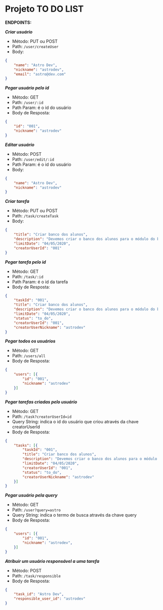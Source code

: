 # Projeto TO DO LIST

**ENDPOINTS:**

***Criar usuário***
- Método: PUT ou POST
- Path: `/user/createUser`
- Body:

```json
{
	"name": "Astro Dev",
	"nickname": "astrodev",
	"email": "astro@dev.com"
}
```

***Pegar usuário pelo id***
- Método: GET
- Path: `/user/:id`
- Path Param: é o id do usuário
- Body de Resposta:

```json
{
	"id": "001",
	"nickname": "astrodev"
}
```

***Editar usuário***

- Método: POST
- Path: `/user/edit/:id`
- Path Param: é o id do usuário
- Body:

```json
{
	"name": "Astro Dev",
	"nickname": "astrodev"
}
```


***Criar tarefa***

- Método: PUT ou POST
- Path: `/task/createTask`
- Body:

```json
{
	"title": "Criar banco dos alunos",
	"description": "Devemos criar o banco dos alunos para o módulo do backend",
	"limitDate": "04/05/2020",
	"creatorUserId": "001"
}
```

***Pegar tarefa pelo id***
- Método: GET
- Path: `/task/:id`
- Path Param: é o id da tarefa
- Body de Resposta:

```json
{
	"taskId": "001",
	"title": "Criar banco dos alunos",
	"description": "Devemos criar o banco dos alunos para o módulo do backend",
	"limitDate": "04/05/2020",
	"status": "to_do",
	"creatorUserId": "001",
	"creatorUserNickname": "astrodev"
}
```

***Pegar todos os usuários***
- Método: GET
- Path: `/users/all`
- Body de Resposta:

```json
{
	"users": [{
		"id": "001",
		"nickname": "astrodev"
	}]
}
```


***Pegar tarefas criadas pelo usuário***
- Método: GET
- Path: `/task?creatorUserId=id`
- Query String: indica o id do usuário que criou através da chave creatorUserId
- Body de Resposta:

```json
{
	"tasks": [{
		"taskId": "001",
		"title": "Criar banco dos alunos",
		"description": "Devemos criar o banco dos alunos para o módulo do backend",
		"limitDate": "04/05/2020",
		"creatorUserId": "001",
		"status": "to_do",
		"creatorUserNickname": "astrodev"
	}]
}
```

***Pegar usuário pela query***
- Método: GET
- Path: `/user?query=astro`
- Query String: indica o termo de busca através da chave query
- Body de Resposta:

```json
{
	"users": [{
		"id": "001",
		"nickname": "astrodev",
	}]
}
```


***Atribuir um usuário responsável a uma tarefa***
- Método: POST
- Path: `/task/responsible`
- Body de Resposta:

```json
{
	"task_id": "Astro Dev",
	"responsible_user_id": "astrodev"
}
```


